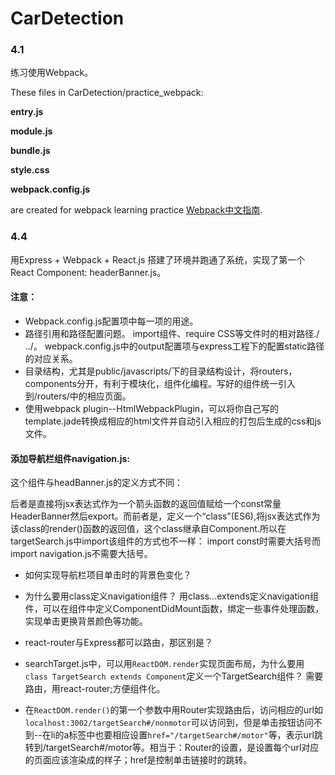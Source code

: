 # CarDetection

### 4.1

练习使用Webpack。

These files in CarDetection/practice_webpack:

**entry.js**

**module.js**

**bundle.js** 

**style.css** 

**webpack.config.js**

are created for webpack learning practice [Webpack中文指南](http://webpackdoc.com/usage.html).

### 4.4 

用Express + Webpack + React.js 搭建了环境并跑通了系统，实现了第一个React Component: headerBanner.js。

#### 注意：

- Webpack.config.js配置项中每一项的用途。
- 路径引用和路径配置问题。
    import组件、require CSS等文件时的相对路径./ ../。
    webpack.config.js中的output配置项与express工程下的配置static路径的对应关系。
- 目录结构，尤其是public/javascripts/下的目录结构设计，将routers，components分开，有利于模块化，组件化编程。写好的组件统一引入到/routers/中的相应页面。
- 使用webpack plugin--HtmlWebpackPlugin，可以将你自己写的template.jade转换成相应的html文件并自动引入相应的打包后生成的css和js文件。

#### 添加导航栏组件navigation.js:
这个组件与headBanner.js的定义方式不同：

后者是直接将jsx表达式作为一个箭头函数的返回值赋给一个const常量HeaderBanner然后export。而前者是，定义一个“class”(ES6),将jsx表达式作为该class的render()函数的返回值，这个class继承自Component.所以在targetSearch.js中import该组件的方式也不一样：
import const时需要大括号而import navigation.js不需要大括号。

- 如何实现导航栏项目单击时的背景色变化？
- 为什么要用class定义navigation组件？
用class...extends定义navigation组件，可以在组件中定义ComponentDidMount函数，绑定一些事件处理函数，实现单击更换背景颜色等功能。

- react-router与Express都可以路由，那区别是？

- searchTarget.js中，可以用`ReactDOM.render`实现页面布局，为什么要用`class TargetSearch extends Component`定义一个TargetSearch组件？
需要路由，用react-router;方便组件化。

- 在`ReactDOM.render()`的第一个参数中用Router实现路由后，访问相应的url如`localhost:3002/targetSearch#/nonmotor`可以访问到，但是单击按钮访问不到--在li的a标签中也要相应设置`href="/targetSearch#/motor"`等，表示url跳转到/targetSearch#/motor等。相当于：Router的设置，是设置每个url对应的页面应该渲染成的样子；href是控制单击链接时的跳转。


